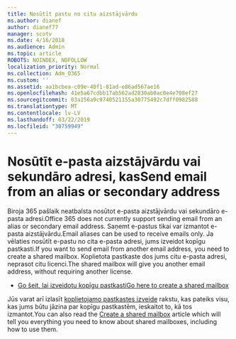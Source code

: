 ```yaml
---
title: Nosūtīt pastu no citu aizstājvārdu
ms.author: dianef
author: dianef77
manager: scotv
ms.date: 4/16/2018
ms.audience: Admin
ms.topic: article
ROBOTS: NOINDEX, NOFOLLOW
localization_priority: Normal
ms.collection: Adm_O365
ms.custom: ''
ms.assetid: aa1bcbea-c09e-40f1-81ad-e86ad567ae16
ms.openlocfilehash: 41e5a67cdbb17ab562ad2830ab0ac0e4e708ef27
ms.sourcegitcommit: 03a156a9c9740521155a30775492c7dff0982588
ms.translationtype: MT
ms.contentlocale: lv-LV
ms.lasthandoff: 03/22/2019
ms.locfileid: "30759949"
---
```

# <a name="send-email-from-an-alias-or-secondary-address"></a><span data-ttu-id="a1e45-102">Nosūtīt e-pasta aizstājvārdu vai sekundāro adresi, kas</span><span class="sxs-lookup"><span data-stu-id="a1e45-102">Send email from an alias or secondary address</span></span>

<span data-ttu-id="a1e45-103">Biroja 365 pašlaik neatbalsta nosūtot e-pasta aizstājvārdu vai sekundāro e-pasta adresi.</span><span class="sxs-lookup"><span data-stu-id="a1e45-103">Office 365 does not currently support sending email from an alias or secondary email address.</span></span> <span data-ttu-id="a1e45-104">Saņemt e-pastus tikai var izmantot e-pasta aizstājvārdu.</span><span class="sxs-lookup"><span data-stu-id="a1e45-104">Email aliases can be used to receive emails only.</span></span> <span data-ttu-id="a1e45-105">Ja vēlaties nosūtīt e-pastu no cita e-pasta adresi, jums izveidot kopīgu pastkasti.</span><span class="sxs-lookup"><span data-stu-id="a1e45-105">If you want to send email from another email address, you need to create a shared mailbox.</span></span> <span data-ttu-id="a1e45-106">Koplietota pastkaste dos jums citu e-pasta adresi, neprasot citu licenci.</span><span class="sxs-lookup"><span data-stu-id="a1e45-106">The shared mailbox will give you another email address, without requiring another license.</span></span> 
  
- [<span data-ttu-id="a1e45-107">Go šeit, lai izveidotu kopīgu pastkasti</span><span class="sxs-lookup"><span data-stu-id="a1e45-107">Go here to create a shared mailbox</span></span>](https://portal.office.com/AdminPortal/Home#/AssistedGuide/addemailoptions)
    
<span data-ttu-id="a1e45-108">Jūs varat arī izlasīt [koplietojamo pastkastes izveide](https://support.office.com/article/871a246d-3acd-4bba-948e-5de8be0544c9) rakstu, kas pateiks visu, kas jums būtu jāzina par kopīgu pastkastēm, ieskaitot to, kā tos izmantot.</span><span class="sxs-lookup"><span data-stu-id="a1e45-108">You can also read the [Create a shared mailbox](https://support.office.com/article/871a246d-3acd-4bba-948e-5de8be0544c9) article which will tell you everything you need to know about shared mailboxes, including how to use them.</span></span> 
  

